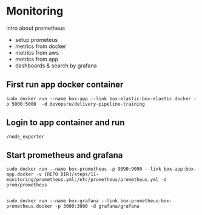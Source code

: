 # Monitoring

intro about prometheus

* setup prometeus
* metrics from docker
* metrics from aws
* metrics from app
* dashboards & search by grafana

## First run app docker container
```
sudo docker run --name box-app --link box-elastic:box-elastic.docker -p 5000:5000  -d devopsru/delivery-pipeline-training
```

## Login to app container and run
```
/node_exporter 
```

## Start prometheus and grafana

```
sudo docker run --name box-prometheus -p 9090:9090 --link box-app:box-app.docker -v [REPO DIR]/steps/11-monitoring/prometheus.yml:/etc/prometheus/prometheus.yml -d prom/prometheus


sudo docker run --name box-grafana --link box-prometheus:box-prometheus.docker -p 3000:3000 -d grafana/grafana
```

